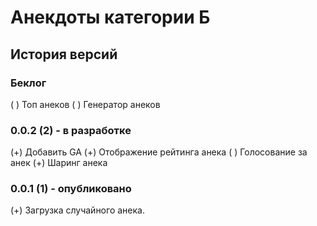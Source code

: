 # Анекдоты категории Б

## История версий

### Беклог

( ) Топ анеков
( ) Генератор анеков

### 0.0.2 (2) - в разработке

(+) Добавить GA
(+) Отображение рейтинга анека
( ) Голосование за анек
(+) Шаринг анека

### 0.0.1 (1) - опубликовано

(+) Загрузка случайного анека.